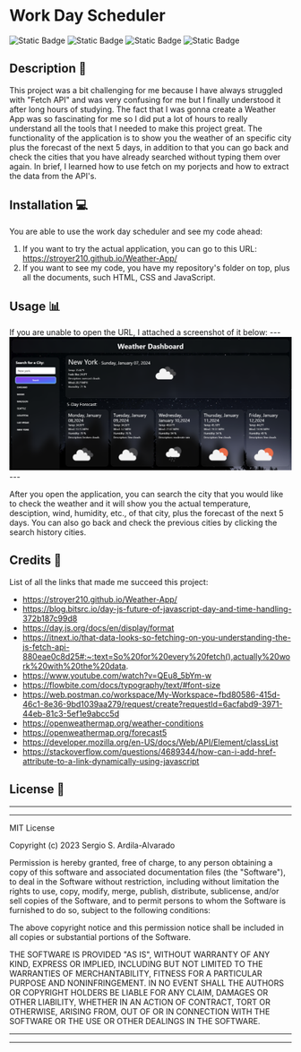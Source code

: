 
# Work Day Scheduler
![Static Badge](https://img.shields.io/badge/HTML-%23E86B20?style=for-the-badge&logo=html5&labelColor=black) ![Static Badge](https://img.shields.io/badge/CSS-%2388C8EB?style=for-the-badge&logo=css3&logoColor=%235BB4EB&labelColor=black) ![Static Badge](https://img.shields.io/badge/JavaScript-F7DF1E?style=for-the-badge&logo=javascript&labelColor=black) ![Static Badge](https://img.shields.io/badge/tailwind%20css%20-%20%2306B6D4?style=for-the-badge&logo=tailwindcss&labelColor=black)

## Description  :bookmark_tabs:

This project was a bit challenging for me because I have always struggled with "Fetch API" and was very confusing for me but I finally understood it after long hours of studying. The fact that I was gonna create a Weather App was so fascinating for me so I did put a lot of hours to really understand all the tools that I needed to make this project great.  The functionality of the application is to show you the weather of an specific city plus the forecast of the next 5 days, in addition to that you can go back and check the cities that you have already searched without typing them over again. In brief, I learned how to use fetch on my porjects and how to extract the data from the API's.

## Installation :computer:

You are able to use the work day scheduler and see my code ahead:

 1. If you want to try the actual application, you can go to this URL: https://stroyer210.github.io/Weather-App/
 2. If you want to see my code, you have my repository's folder on top, plus all the documents, such HTML, CSS and JavaScript.

## Usage :bar_chart:
If you are unable to open the URL, I attached a screenshot of it below:
    ---
    ![This is how the application looks like with some cities already searched.](public/images/weather1.png)
    ---
    
After you open the application, you can search the city that you would like to check the weather and it will show you the actual temperature, desciption, wind, humidity, etc., of that city, plus the forecast of the next 5 days. You can also go back and check the previous cities by clicking the search history cities. 

## Credits :email:

List of all the links that made me succeed this project:
- https://stroyer210.github.io/Weather-App/ 
- https://blog.bitsrc.io/day-js-future-of-javascript-day-and-time-handling-372b187c99d8
- https://day.js.org/docs/en/display/format
- https://itnext.io/that-data-looks-so-fetching-on-you-understanding-the-js-fetch-api-880eae0c8d25#:~:text=So%20for%20every%20fetch(),actually%20work%20with%20the%20data.
- https://www.youtube.com/watch?v=QEu8_5bYm-w
- https://flowbite.com/docs/typography/text/#font-size
- https://web.postman.co/workspace/My-Workspace~fbd80586-415d-46c1-8e36-9bd1039aa279/request/create?requestId=6acfabd9-3971-44eb-81c3-5ef1e9abcc5d
- https://openweathermap.org/weather-conditions
- https://openweathermap.org/forecast5
- https://developer.mozilla.org/en-US/docs/Web/API/Element/classList
- https://stackoverflow.com/questions/4689344/how-can-i-add-href-attribute-to-a-link-dynamically-using-javascript

## License :memo:
---
---
MIT License

Copyright (c) 2023 Sergio S. Ardila-Alvarado

Permission is hereby granted, free of charge, to any person obtaining a copy
of this software and associated documentation files (the "Software"), to deal
in the Software without restriction, including without limitation the rights
to use, copy, modify, merge, publish, distribute, sublicense, and/or sell
copies of the Software, and to permit persons to whom the Software is
furnished to do so, subject to the following conditions:

The above copyright notice and this permission notice shall be included in all
copies or substantial portions of the Software.

THE SOFTWARE IS PROVIDED "AS IS", WITHOUT WARRANTY OF ANY KIND, EXPRESS OR
IMPLIED, INCLUDING BUT NOT LIMITED TO THE WARRANTIES OF MERCHANTABILITY,
FITNESS FOR A PARTICULAR PURPOSE AND NONINFRINGEMENT. IN NO EVENT SHALL THE
AUTHORS OR COPYRIGHT HOLDERS BE LIABLE FOR ANY CLAIM, DAMAGES OR OTHER
LIABILITY, WHETHER IN AN ACTION OF CONTRACT, TORT OR OTHERWISE, ARISING FROM,
OUT OF OR IN CONNECTION WITH THE SOFTWARE OR THE USE OR OTHER DEALINGS IN THE
SOFTWARE.

---
---








